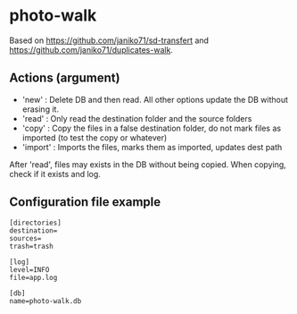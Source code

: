 # photo-walk

Based on https://github.com/janiko71/sd-transfert and https://github.com/janiko71/duplicates-walk.

## Actions (argument)

- 'new' : Delete DB and then read. All other options update the DB without erasing it. 
- 'read' : Only read the destination folder and the source folders 
- 'copy' : Copy the files in a false destination folder, do not mark files as imported (to test the copy or whatever)
- 'import' : Imports the files, marks them as imported, updates dest path

After 'read', files may exists in the DB without being copied. When copying, check if it exists and log. 

## Configuration file example

```
[directories]
destination=
sources=
trash=trash

[log]
level=INFO
file=app.log

[db]
name=photo-walk.db
```